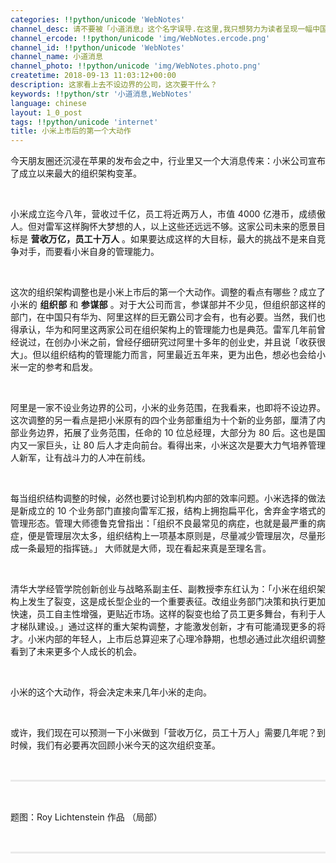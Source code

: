 ```yaml
---
categories: !!python/unicode 'WebNotes'
channel_desc: 请不要被「小道消息」这个名字误导.在这里,我只想努力为读者呈现一幅中国互联网的清明上河图.
channel_ercode: !!python/unicode 'img/WebNotes.ercode.png'
channel_id: !!python/unicode 'WebNotes'
channel_name: 小道消息
channel_photo: !!python/unicode 'img/WebNotes.photo.png'
createtime: 2018-09-13 11:03:12+00:00
description: 这家看上去不设边界的公司，这次要干什么？
keywords: !!python/str '小道消息,WebNotes'
language: chinese
layout: 1_0_post
tags: !!python/unicode 'internet'
title: 小米上市后的第一个大动作
---
```

<div class="rich_media_content" id="js_content">
<p style="text-align: justify;">
         今天朋友圈还沉浸在苹果的发布会之中，行业里又一个大消息传来：小米公司宣布了成立以来最大的组织架构变革。
        </p>
<p>
<br/>
</p>
<p style="text-align: justify;">
         小米成立迄今八年，营收过千亿，员工将近两万人，市值 4000 亿港币，成绩傲人。但对雷军这样胸怀大梦想的人，以上这些还远远不够。这家公司未来的愿景目标是
         <strong>
          营收万亿，员工十万人
         </strong>
         。如果要达成这样的大目标，最大的挑战不是来自竞争对手，而要看小米自身的管理能力。
        </p>
<p>
<br/>
</p>
<p style="text-align: justify;">
         这次的组织架构调整也是小米上市后的第一个大动作。调整的看点有哪些？成立了小米的
         <strong>
          组织部
         </strong>
         和
         <strong>
          参谋部
         </strong>
         。对于大公司而言，参谋部并不少见，但组织部这样的部门，在中国只有华为、阿里这样的巨无霸公司才会有，也有必要。当然，我们也得承认，华为和阿里这两家公司在组织架构上的管理能力也是典范。雷军几年前曾经说过，在创办小米之前，曾经仔细研究过阿里十多年的创业史，并且说「收获很大」。但以组织结构的管理能力而言，阿里最近五年来，更为出色，想必也会给小米一定的参考和启发。
        </p>
<p>
<br/>
</p>
<p style="text-align: justify;">
         阿里是一家不设业务边界的公司，小米的业务范围，在我看来，也即将不设边界。这次调整的另一看点是把小米原有的四个业务部重组为十个新的业务部，厘清了内部业务边界，拓展了业务范围，任命的 10 位总经理，大部分为 80 后。这也是国内又一家巨头，让 80 后人才走向前台。看得出来，小米这次是要大力气培养管理人新军，让有战斗力的人冲在前线。
        </p>
<p>
<br/>
</p>
<p style="text-align: justify;">
         每当组织结构调整的时候，必然也要讨论到机构内部的效率问题。小米选择的做法是新成立的 10 个业务部门直接向雷军汇报，结构上拥抱扁平化，舍弃金字塔式的管理形态。管理大师德鲁克曾指出：「组织不良最常见的病症，也就是最严重的病症，便是管理层次太多，组织结构上一项基本原则是，尽量减少管理层次，尽量形成一条最短的指挥链。」 大师就是大师，现在看起来真是至理名言。
        </p>
<p style="text-align: justify;">
<br/>
</p>
<p style="text-align: justify;">
         清华大学经管学院创新创业与战略系副主任、副教授李东红认为：「小米在组织架构上发生了裂变，这是成长型企业的一个重要表征。改组业务部门决策和执行更加快速，员工自主性增强，更贴近市场。这样的裂变也给了员工更多舞台，有利于人才梯队建设。」通过这样的重大架构调整，才能激发创新，才有可能涌现更多的将才。小米内部的年轻人，上市后总算迎来了心理冷静期，也想必通过此次组织调整看到了未来更多个人成长的机会。
        </p>
<p>
<br/>
</p>
<p style="text-align: justify;">
         小米的这个大动作，将会决定未来几年小米的走向。
        </p>
<p>
<br/>
</p>
<p style="text-align: justify;">
         或许，我们现在可以预测一下小米做到「营收万亿，员工十万人」需要几年呢？到时候，我们有必要再次回顾小米今天的这次组织变革。
        </p>
<p>
<br/>
</p>
<hr style="margin-top: 1em;margin-bottom: 1em;white-space: normal;max-width: 100%;font-family: Lato, Helvetica, Arial, freesans, clean, sans-serif;border-right-width: 0px;border-bottom-width: 0px;border-left-width: 0px;border-top-style: solid;border-top-color: rgb(234, 234, 234);height: 1px;color: rgb(51, 51, 51);font-size: 15px;box-sizing: border-box !important;word-wrap: break-word !important;"/>
<p style="white-space: normal;">
<br/>
</p>
<p>
         题图：Roy Lichtenstein 作品 （局部）
        </p>
<p style="white-space: normal;">
<br/>
</p>
<hr style="margin-top: 1em;margin-bottom: 1em;white-space: normal;max-width: 100%;font-family: Lato, Helvetica, Arial, freesans, clean, sans-serif;border-right-width: 0px;border-bottom-width: 0px;border-left-width: 0px;border-top-style: solid;border-top-color: rgb(234, 234, 234);height: 1px;color: rgb(51, 51, 51);font-size: 15px;box-sizing: border-box !important;word-wrap: break-word !important;"/>
<p style="white-space: normal;">
<br/>
</p>
</div>